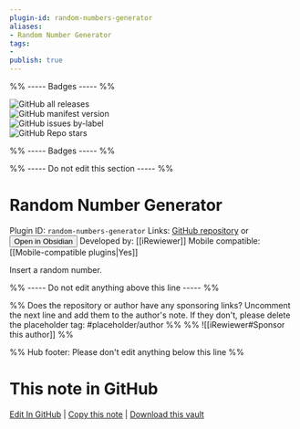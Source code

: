```yaml
---
plugin-id: random-numbers-generator
aliases:
- Random Number Generator
tags: 
- 
publish: true
---
```


%% ----- Badges ----- %%

![GitHub all releases](https://img.shields.io/github/downloads/iRewiewer/obsidian-random-numbers-generator-plugin/total?color=573E7A&logo=github&style=for-the-badge)   
![GitHub manifest version](https://img.shields.io/github/manifest-json/v/iRewiewer/obsidian-random-numbers-generator-plugin?color=573E7A&logo=github&style=for-the-badge)   
![GitHub issues by-label](https://img.shields.io/github/issues/iRewiewer/obsidian-random-numbers-generator-plugin/help%20wanted?color=573E7A&logo=github&style=for-the-badge)   
![GitHub Repo stars](https://img.shields.io/github/stars/iRewiewer/obsidian-random-numbers-generator-plugin?color=573E7A&logo=github&style=for-the-badge)

%% ----- Badges ----- %%

%% ----- Do not edit this section ----- %%

# Random Number Generator

Plugin ID: `random-numbers-generator`
Links: [GitHub repository](https://github.com/iRewiewer/obsidian-random-numbers-generator-plugin) or [<button id=HH>Open in Obsidian</button>](obsidian://show-plugin?id=random-numbers-generator)
Developed by: [[iRewiewer]]
Mobile compatible: [[Mobile-compatible plugins|Yes]]

Insert a random number.

%% ----- Do not edit anything above this line ----- %% 

%% Does the repository or author have any sponsoring links? Uncomment the next line and add them to the author's note. If they don't, please delete the placeholder tag: #placeholder/author %%
%% ![[iRewiewer#Sponsor this author]] %%

%% Hub footer: Please don't edit anything below this line %%

# This note in GitHub

<span class="git-footer">[Edit In GitHub](https://github.dev/obsidian-community/obsidian-hub/blob/main/02%20-%20Community%20Expansions/02.05%20All%20Community%20Expansions/Plugins/random-numbers-generator.md "git-hub-edit-note") | [Copy this note](https://raw.githubusercontent.com/obsidian-community/obsidian-hub/main/02%20-%20Community%20Expansions/02.05%20All%20Community%20Expansions/Plugins/random-numbers-generator.md "git-hub-copy-note") | [Download this vault](https://github.com/obsidian-community/obsidian-hub/archive/refs/heads/main.zip "git-hub-download-vault") </span>
